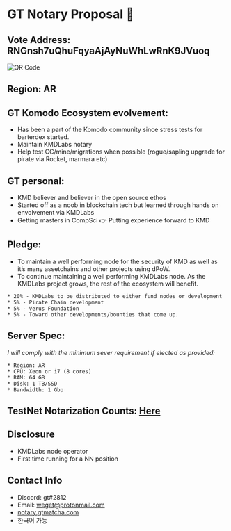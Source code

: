 # GT Notary Proposal :tea:

## Vote Address: RNGnsh7uQhuFqyaAjAyNuWhLwRnK9JVuoq
![QR Code](https://notary.inputforward.com/wp-content/uploads/2019/03/qr-e1554040554582.png)

## Region: AR

## GT Komodo Ecosystem evolvement:
* Has been a part of the Komodo community since stress tests for barterdex started.
* Maintain KMDLabs notary
* Help test CC/mine/migrations when possible (rogue/sapling upgrade for pirate via Rocket, marmara etc)

## GT personal:
* KMD believer and believer in the open source ethos
* Started off as a noob in blockchain tech but learned through hands on envolvement via KMDLabs
* Getting masters in CompSci :point_right: Putting experience forward to KMD


## Pledge:
* To maintain a well performing node for the security of KMD as well as it’s many assetchains and other projects using dPoW.
* To continue maintaining a well performing KMDLabs node. As the KMDLabs project grows, the rest of the ecosystem will benefit.
```
* 20% - KMDLabs to be distributed to either fund nodes or development
* 5% - Pirate Chain development
* 5% - Verus Foundation
* 5% - Toward other developments/bounties that come up.
```

## Server Spec:

_I will comply with the minimum sever requirement if elected as provided:_

```
* Region: AR
* CPU: Xeon or i7 (8 cores)
* RAM: 64 GB
* Disk: 1 TB/SSD
* Bandwidth: 1 Gbp
```

## TestNet Notarization Counts: [Here](https://notarystats.info/testnet.php)

## Disclosure
* KMDLabs node operator
* First time running for a NN position

## Contact Info
* Discord: gt#2812
* Email: weget@protonmail.com
* [notary.gtmatcha.com](https://gtmatcha.com)
* 한국어 가능

